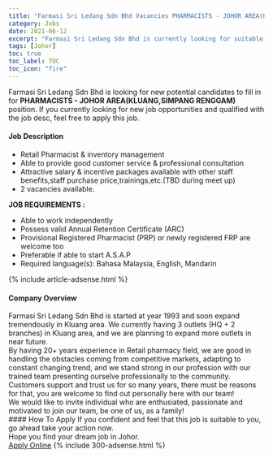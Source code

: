 ```yaml
---
title: "Farmasi Sri Ledang Sdn Bhd Vacancies PHARMACISTS - JOHOR AREA(KLUANG,SIMPANG RENGGAM)" 
category: Jobs 
date: 2021-06-12 
excerpt: "Farmasi Sri Ledang Sdn Bhd is currently looking for suitable person to fill in the PHARMACISTS - JOHOR AREA(KLUANG,SIMPANG RENGGAM) which based in Johor" 
tags: [Johor] 
toc: true 
toc_label: TOC 
toc_icon: "fire" 
--- 
```


<p>Farmasi Sri Ledang Sdn Bhd is looking for new potential candidates to fill in for <b>PHARMACISTS - JOHOR AREA(KLUANG,SIMPANG RENGGAM)</b> position. If you currently looking for new job opportunities and qualified with the job desc, feel free to apply this job.
</p><div><div><h4>Job Description</h4></div><div><div><span><div><ul><li>Retail Pharmacist &amp; inventory management</li><li>Able to provide good customer service &amp; professional consultation</li><li>Attractive salary &amp; incentive packages available with other staff benefits,staff purchase price,trainings,etc.(TBD during meet up)</li><li>2 vacancies available.</li></ul><p><strong>JOB REQUIREMENTS :</strong></p><ul><li>Able to work independently</li><li>Possess valid Annual Retention Certificate (ARC)</li><li>Provisional Registered Pharmacist (PRP) or newly registered FRP are welcome too</li><li>Preferable if able to start A.S.A.P</li><li>Required language(s):&#160;Bahasa Malaysia, English, Mandarin</li></ul></div></span></div></div></div> 
{% include article-adsense.html %} 
<div><div><h4>Company Overview</h4></div><div><div><span><div><div>Farmasi Sri Ledang Sdn Bhd is started at year 1993 and soon expand tremendously in Kluang area. We currently having 3 outlets (HQ + 2 branches) in Kluang area, and we are planning to expand more outlets in near future.</div>
<div>By having 20+ years experience in Retail pharmacy field, we are good in handling the obstacles coming from competitive markets, adapting to constant changing trend, and we stand strong in our profession with our trained team presenting ourselve professionally to the community. Customers support and trust us for so many years, there must be reasons for that, you are welcome to find out personally here with our team!&#160;</div>
<div>We would like to invite individual who are enthusiated, passionate and&#160; motivated to join our team, be one of us, as a family!</div></div></span></div></div></div> 
#### How To Apply 
If you confident and feel that this job is suitable to you, go ahead take your action now. <br/> 
Hope you find your dream job in Johor. <br/> 
<a href="https://www.jobstreet.com.my/en/job/pharmacists-johor-area-kluang-simpang-renggam-4581595?jobId=jobstreet-my-job-4581595&" class="btn btn--info" target="_blank" rel="nofollow noopenner">Apply Online</a> 
{% include 300-adsense.html %} 